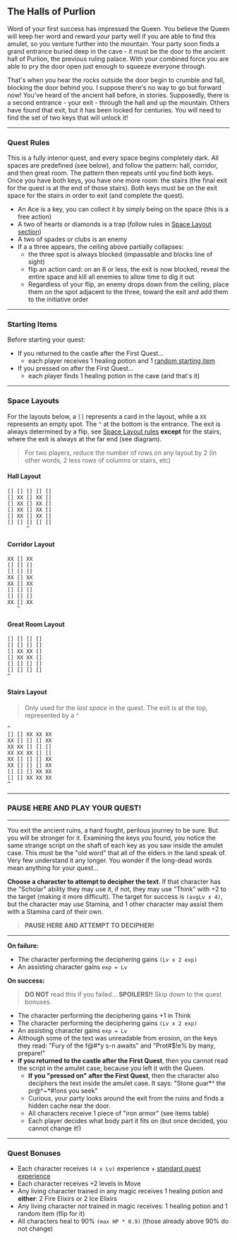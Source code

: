 ## The Halls of Purlion

Word of your first success has impressed the Queen. You believe the Queen will keep her word and reward your party well if you are able to find this amulet, so you venture further into the mountain. Your party soon finds a grand entrance buried deep in the cave - it must be the door to the ancient hall of Purlion, the previous ruling palace. With your combined force you are able to pry the door open just enough to squeeze everyone through.

That's when you hear the rocks outside the door begin to crumble and fall, blocking the door behind you. I suppose there's no way to go but forward now! You've heard of the ancient hall before, in stories. Supposedly, there is a second entrance - your exit - through the hall and up the mountain. Others have found that exit, but it has been locked for centuries. You will need to find the set of two keys that will unlock it!

---

### Quest Rules

This is a fully interior quest, and every space begins completely dark. All spaces are predefined (see below), and follow the pattern: hall, corridor, and then great room. The pattern then repeats until you find both keys. Once you have both keys, you have one more room: the stairs (the final exit for the quest is at the end of those stairs). Both keys must be on the exit space for the stairs in order to exit (and complete the quest).

* An Ace is a key, you can collect it by simply being on the space (this is a free action)
* A two of hearts or diamonds is a trap (follow rules in [Space Layout section](../../rules/05_space_layout.md))
* A two of spades or clubs is an enemy
* If a a three appears, the ceiling above partially collapses:
    - the three spot is always blocked (impassable and blocks line of sight)
    - flip an action card: on an 8 or less, the exit is now blocked, reveal the entire space and kill all enemies to allow time to dig it out
    - Regardless of your flip, an enemy drops down from the ceiling, place them on the spot adjacent to the three, toward the exit and add them to the initiative order

---

### Starting Items

Before starting your quest:

* If you returned to the castle after the First Quest...
    - each player receives 1 healing potion and 1 [random starting item](reference_tables.md#starting-items)
* If you pressed on after the First Quest...
    - each player finds 1 healing potion in the cave (and that's it)

---

### Space Layouts

For the layouts below, a `[]` represents a card in the layout, while a `XX` represents an empty spot. The `^` at the bottom is the entrance. The exit is always determined by a flip, see [Space Layout rules](../../rules/05_space_layout.md) **except** for the stairs, where the exit is always at the far end (see diagram).

> For two players, reduce the number of rows on any layout by 2 (in other words, 2 less rows of columns or stairs, etc)

#### Hall Layout

```
[] [] [] [] []
[] XX [] XX []
[] XX [] XX []
[] XX [] XX []
[] XX [] XX []
[] [] [] [] []
      ^
```

#### Corridor Layout

```
XX [] XX
[] [] []
[] [] []
XX [] XX
XX [] XX
[] [] []
[] [] []
XX [] XX
   ^
```

#### Great Room Layout

```
[] [] [] []
[] [] [] []
[] XX XX []
[] XX XX []
[] [] [] []
[] [] [] []
^
```

#### Stairs Layout

> Only used for the _last space_ in the quest. The exit is at the top, represented by a `^`

```
^
[] [] XX XX XX
XX [] [] [] XX
XX XX [] [] []
XX XX XX [] []
XX [] [] [] XX
XX [] [] [] XX
[] [] [] XX XX
[] [] XX XX XX
^
```

---

### PAUSE HERE AND PLAY YOUR QUEST!

---

You exit the ancient ruins, a hard fought, perilous journey to be sure. But you will be stronger for it. Examining the keys you found, you notice the same strange script on the shaft of each key as you saw inside the amulet case. This must be the "old word" that all of the elders in the land speak of. Very few understand it any longer. You wonder if the long-dead words mean anything for your quest...

**Choose a character to attempt to decipher the text**. If that character has the "Scholar" ability they may use it, if not, they may use "Think" with +2 to the target (making it more difficult). The target for success is `(avgLv x 4)`, but the character may use Stamina, and 1 other character may assist them with a Stamina card of their own.

> **PAUSE HERE AND ATTEMPT TO DECIPHER!**

---

**On failure:**

* The character performing the deciphering gains `(Lv x 2 exp)`
* An assisting character gains `exp = Lv`

**On success:**

> **DO NOT** read this if you failed... **SPOILERS!!** Skip down to the quest bonuses.

* The character performing the deciphering gains +1 in Think
* The character performing the deciphering gains `(Lv x 2 exp)`
* An assisting character gains `exp = Lv`
* Although some of the text was unreadable from erosion, on the keys they read: "Fury of the f@#*y s-n awaits" and "Prot#$!e% by many, prepare!"
* **If you returned to the castle after the First Quest**, then you cannot read the script in the amulet case, because you left it with the Queen.
    - **If you "pressed on" after the First Quest**, then the character also deciphers the text inside the amulet case. It says: "Stone guar*^ the pr@^~*#!ons you seek"
    - Curious, your party looks around the exit from the ruins and finds a hidden cache near the door.
    - All characters receive 1 piece of "iron armor" (see items table)
    - Each player decides what body part it fits on (but once decided, you cannot change it!)

---

### Quest Bonuses

* Each character receives `(4 x Lv)` experience + [standard quest experience](../../rules/10_experience_and_leveling.md)
* Each character receives +2 levels in Move
* Any living character trained in any magic receives 1 healing potion and **either**: 2 Fire Elixirs or 2 Ice Elixirs
* Any living character _not_ trained in magic receives: 1 healing potion and 1 random item (flip for it)
* All characters heal to 90% `(max HP * 0.9)` (those already above 90% do not change)
